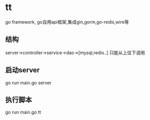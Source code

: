 # tt
go framework, go自用api框架,集成gin,gorm,go-redis,wire等

## 结构
server->controller->service->dao->[mysql,redis..]
只能从上往下调用

## 启动server
go run main.go server


## 执行脚本
go run main.go tt
